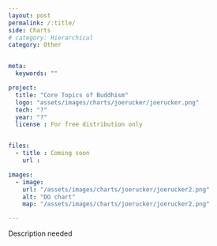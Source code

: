 ```yaml
---
layout: post
permalink: /:title/
side: Charts
# category: Hierarchical
category: Other


meta:
  keywords: ""

project:
  title: "Core Topics of Buddhism"
  logo: "assets/images/charts/joerucker/joerucker.png"
  tech: "?"
  year: "?"
  license : For free distribution only


files:
  - title : Coming soon
    url :

images:
  - image:
    url: "/assets/images/charts/joerucker/joerucker2.png"
    alt: "DO chart"
    map: "/assets/images/charts/joerucker/joerucker2.png"

---
```

Description needed
